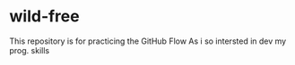 # wild-free
This repository is for practicing the GitHub Flow
As i so intersted in dev my prog. skills
